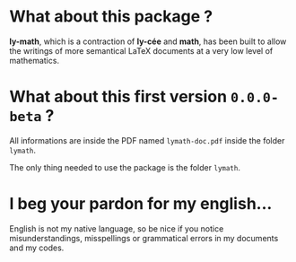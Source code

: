 What about this package  ?
==========================

**ly-math**, which is a contraction of **ly-cée** and **math**, has been built to allow the writings of more semantical LaTeX documents at a very low level of mathematics.



What about this first version `0.0.0-beta` ?
============================================

All informations are inside the PDF named `lymath-doc.pdf` inside the folder `lymath`.

The only thing needed to use the package is the folder `lymath`.


I beg your pardon for my english...
===================================

English is not my native language, so be nice if you notice misunderstandings, misspellings or grammatical errors in my documents and my codes.
